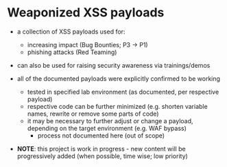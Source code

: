 # Weaponized XSS payloads

* a collection of XSS payloads used for:
  * increasing impact (Bug Bounties; P3 -> P1)
  * phishing attacks (Red Teaming)
* can also be used for raising security awareness via trainings/demos

* all of the documented payloads were explicitly confirmed to be working
  * tested in specified lab environment (as documented, per respective payload)
  * respective code can be further minimized (e.g. shorten variable names, rewrite or remove some parts of code)
  * it may be necessary to further adjust or change a payload, depending on the target environment (e.g. WAF bypass)
    * process not documented here (out of scope)

* **NOTE**: this project is work in progress - new content will be progressively added (when possible, time wise; low priority)

